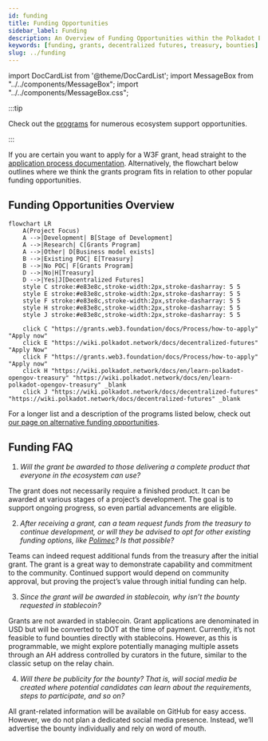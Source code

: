 ```yaml
---
id: funding
title: Funding Opportunities
sidebar_label: Funding
description: An Overview of Funding Opportunities within the Polkadot Ecosystem.
keywords: [funding, grants, decentralized futures, treasury, bounties]
slug: ../funding
---
```


import DocCardList from '@theme/DocCardList'; import MessageBox from "../../components/MessageBox";
import "../../components/MessageBox.css";

<MessageBox message="For fundraising in a decentralized, transparent, and regulatory compliant manner within the ecosystem, check out the [Polimec parachain](https://www.polimec.org/)." />

:::tip

Check out the [programs](programs-index) for numerous ecosystem support opportunities.

:::

<DocCardList />

If you are certain you want to apply for a W3F grant, head straight to the
[application process documentation](https://grants.web3.foundation/docs/Process/how-to-apply).
Alternatively, the flowchart below outlines where we think the grants program fits in relation to
other popular funding opportunities.

## Funding Opportunities Overview

```mermaid
flowchart LR
    A(Project Focus)
    A -->|Development| B[Stage of Development]
    A -->|Research| C[Grants Program]
    A -->|Other| D[Business model exists]
    B -->|Existing POC| E[Treasury]
    B -->|No POC| F[Grants Program]
    D -->|No|H[Treasury]
    D -->|Yes|J[Decentralized Futures]
    style C stroke:#e83e8c,stroke-width:2px,stroke-dasharray: 5 5
    style E stroke:#e83e8c,stroke-width:2px,stroke-dasharray: 5 5
    style F stroke:#e83e8c,stroke-width:2px,stroke-dasharray: 5 5
    style H stroke:#e83e8c,stroke-width:2px,stroke-dasharray: 5 5
    style J stroke:#e83e8c,stroke-width:2px,stroke-dasharray: 5 5

    click C "https://grants.web3.foundation/docs/Process/how-to-apply" "Apply now"
    click E "https://wiki.polkadot.network/docs/decentralized-futures" "Apply Now"
    click F "https://grants.web3.foundation/docs/Process/how-to-apply" "Apply now"
    click H "https://wiki.polkadot.network/docs/en/learn-polkadot-opengov-treasury" "https://wiki.polkadot.network/docs/en/learn-polkadot-opengov-treasury" _blank
    click J "https://wiki.polkadot.network/docs/decentralized-futures" "https://wiki.polkadot.network/docs/decentralized-futures" _blank
```

For a longer list and a description of the programs listed below, check out
[our page on alternative funding opportunities](./grants.md#alternative-funding-sources).

## Funding FAQ

1. _Will the grant be awarded to those delivering a complete product that everyone in the ecosystem
   can use?_

The grant does not necessarily require a finished product. It can be awarded at various stages of a
project’s development. The goal is to support ongoing progress, so even partial advancements are
eligible.

2. _After receiving a grant, can a team request funds from the treasury to continue development, or
   will they be advised to opt for other existing funding options, like
   [Polimec](https://www.polimec.org/)? Is that possible?_

Teams can indeed request additional funds from the treasury after the initial grant. The grant is a
great way to demonstrate capability and commitment to the community. Continued support would depend
on community approval, but proving the project’s value through initial funding can help.

3. _Since the grant will be awarded in stablecoin, why isn’t the bounty requested in stablecoin?_

Grants are not awarded in stablecoin. Grant applications are denominated in USD but will be
converted to DOT at the time of payment. Currently, it’s not feasible to fund bounties directly with
stablecoins. However, as this is programmable, we might explore potentially managing multiple assets
through an AH address controlled by curators in the future, similar to the classic setup on the
relay chain.

4. _Will there be publicity for the bounty? That is, will social media be created where potential
   candidates can learn about the requirements, steps to participate, and so on?_

All grant-related information will be available on GitHub for easy access. However, we do not plan a
dedicated social media presence. Instead, we’ll advertise the bounty individually and rely on word
of mouth.
